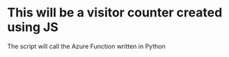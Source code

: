 # This will be a visitor counter created using JS
The script will call the Azure Function written in Python
